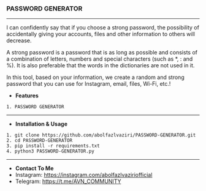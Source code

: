 ### PASSWORD GENERATOR
----
I can confidently say that if you choose a strong password, the possibility of accidentally giving your accounts, files and other information to others will decrease.

A strong password is a password that is as long as possible and consists of a combination of letters, numbers and special characters (such as *, : and %). It is also preferable that the words in the dictionaries are not used in it.

In this tool, based on your information, we create a random and strong password that you can use for Instagram, email, files, Wi-Fi, etc.!

- **Features**
```
1. PASSWORD GENERATOR
```

---

- **Installation & Usage**
```
1. git clone https://github.com/abolfazlvaziri/PASSWORD-GENERATOR.git
2. cd PASSWORD-GENERATOR
3. pip install -r requirements.txt
4. python3 PASSWORD-GENERATOR.py
```
---

- **Contact To Me**
- Instagram: https://instagram.com/abolfazlvaziriofficial
- Telegram: https://t.me/AVN_COMMUNITY
